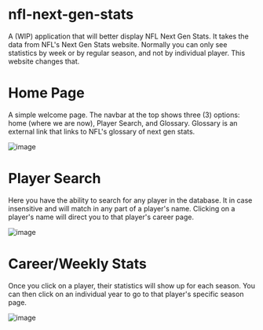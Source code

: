 ﻿# nfl-next-gen-stats
A (WIP) application that will better display NFL Next Gen Stats. It takes the data from NFL's Next Gen Stats website. Normally you can only see statistics by week or by regular season, and not by individual player. This website changes that.

# Home Page
A simple welcome page. The navbar at the top shows three (3) options: home (where we are now), Player Search, and Glossary. Glossary is an external link that links to NFL's glossary of next gen stats.

![image](https://user-images.githubusercontent.com/10139290/99576201-acc80900-29a7-11eb-83d7-f9838bc6348f.png)

# Player Search
Here you have the ability to search for any player in the database. It in case insensitive and will match in any part of a player's name. Clicking on a player's name will direct you to that player's career page.

![image](https://user-images.githubusercontent.com/10139290/99576401-ee58b400-29a7-11eb-87ae-c76c76a8fbf6.png)

# Career/Weekly Stats
Once you click on a player, their statistics will show up for each season. You can then click on an individual year to go to that player's specific season page.

![image](https://user-images.githubusercontent.com/10139290/99576473-07f9fb80-29a8-11eb-8674-14f9a70a147f.png)
